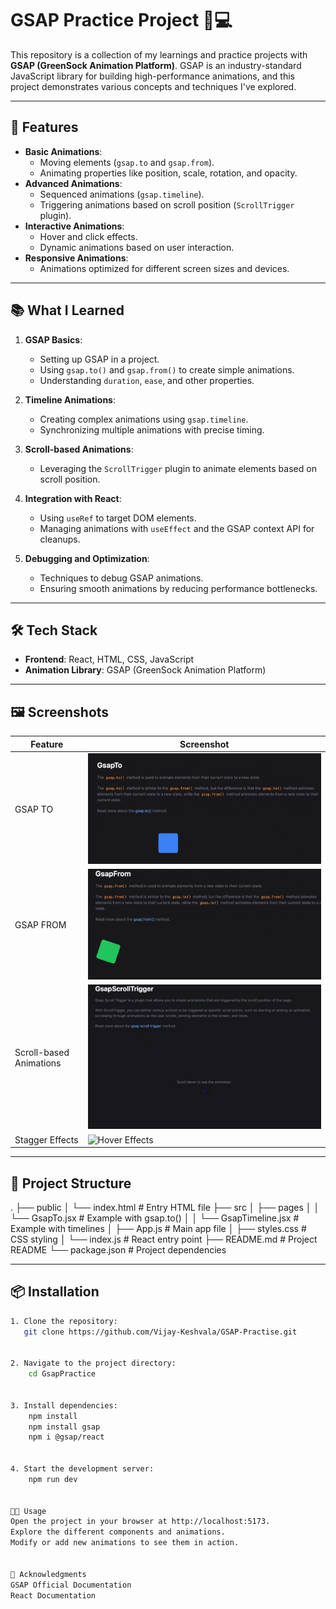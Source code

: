 # GSAP Practice Project 🎨💻

This repository is a collection of my learnings and practice projects with **GSAP (GreenSock Animation Platform)**. GSAP is an industry-standard JavaScript library for building high-performance animations, and this project demonstrates various concepts and techniques I've explored.

---

## 🚀 Features

- **Basic Animations**: 
  - Moving elements (`gsap.to` and `gsap.from`).
  - Animating properties like position, scale, rotation, and opacity.
- **Advanced Animations**:
  - Sequenced animations (`gsap.timeline`).
  - Triggering animations based on scroll position (`ScrollTrigger` plugin).
- **Interactive Animations**:
  - Hover and click effects.
  - Dynamic animations based on user interaction.
- **Responsive Animations**:
  - Animations optimized for different screen sizes and devices.

---

## 📚 What I Learned

1. **GSAP Basics**:
   - Setting up GSAP in a project.
   - Using `gsap.to()` and `gsap.from()` to create simple animations.
   - Understanding `duration`, `ease`, and other properties.

2. **Timeline Animations**:
   - Creating complex animations using `gsap.timeline`.
   - Synchronizing multiple animations with precise timing.

3. **Scroll-based Animations**:
   - Leveraging the `ScrollTrigger` plugin to animate elements based on scroll position.

4. **Integration with React**:
   - Using `useRef` to target DOM elements.
   - Managing animations with `useEffect` and the GSAP context API for cleanups.

5. **Debugging and Optimization**:
   - Techniques to debug GSAP animations.
   - Ensuring smooth animations by reducing performance bottlenecks.

---

## 🛠️ Tech Stack

- **Frontend**: React, HTML, CSS, JavaScript
- **Animation Library**: GSAP (GreenSock Animation Platform)

---

## 🖼️ Screenshots

| **Feature**                     | **Screenshot**             |
|----------------------------------|----------------------------|
| GSAP TO                         | ![Basic Animation](./public/images/bluebox.gif) |
| GSAP FROM                       | ![Basic Animation](./public/images/greenbox.gif) |
| Scroll-based Animations         | ![ScrollTrigger](./public/images/scrollTrigger.gif) |
| Stagger  Effects                | ![Hover Effects](./public/images/stagger.gif) |

---


## 📂 Project Structure

. ├── public │ └── index.html # Entry HTML file ├── src │ ├── pages │ │ └── GsapTo.jsx # Example with gsap.to() │ │ └── GsapTimeline.jsx # Example with timelines │ ├── App.js # Main app file │ ├── styles.css # CSS styling │ └── index.js # React entry point ├── README.md # Project README └── package.json # Project dependencies



---

## 📦 Installation
```bash
1. Clone the repository:
   git clone https://github.com/Vijay-Keshvala/GSAP-Practise.git


2. Navigate to the project directory:
    cd GsapPractice


3. Install dependencies:
    npm install
    npm install gsap
    npm i @gsap/react


4. Start the development server:
    npm run dev


🧑‍💻 Usage
Open the project in your browser at http://localhost:5173.
Explore the different components and animations.
Modify or add new animations to see them in action.


🌟 Acknowledgments
GSAP Official Documentation
React Documentation
